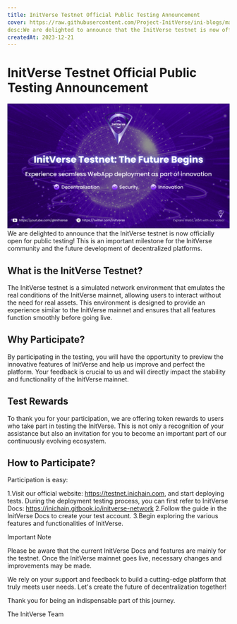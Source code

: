 ```yaml
---
title: InitVerse Testnet Official Public Testing Announcement
cover: https://raw.githubusercontent.com/Project-InitVerse/ini-blogs/main/blogs/resources/images/20231221001.png
desc:We are delighted to announce that the InitVerse testnet is now officially open for public testing!
createdAt: 2023-12-21
---
```

# InitVerse Testnet Official Public Testing Announcement
![image](https://raw.githubusercontent.com/Project-InitVerse/ini-blogs/main/blogs/resources/images/20231221001.png)
We are delighted to announce that the InitVerse testnet is now officially open for public testing! This is an important milestone for the InitVerse community and the future development of decentralized platforms.

## What is the InitVerse Testnet?

The InitVerse testnet is a simulated network environment that emulates the real conditions of the InitVerse mainnet, allowing users to interact without the need for real assets. This environment is designed to provide an experience similar to the InitVerse mainnet and ensures that all features function smoothly before going live.

## Why Participate?

By participating in the testing, you will have the opportunity to preview the innovative features of InitVerse and help us improve and perfect the platform. Your feedback is crucial to us and will directly impact the stability and functionality of the InitVerse mainnet.

## Test Rewards

To thank you for your participation, we are offering token rewards to users who take part in testing the InitVerse. This is not only a recognition of your assistance but also an invitation for you to become an important part of our continuously evolving ecosystem.

## How to Participate?

Participation is easy:

1.Visit our official website: https://testnet.inichain.com, and start deploying tests. During the deployment testing process, you can first refer to InitVerse Docs: https://inichain.gitbook.io/initverse-network
2.Follow the guide in the InitVerse Docs to create your test account.
3.Begin exploring the various features and functionalities of InitVerse.

Important Note

Please be aware that the current InitVerse Docs and features are mainly for the testnet. Once the InitVerse mainnet goes live, necessary changes and improvements may be made.

We rely on your support and feedback to build a cutting-edge platform that truly meets user needs. Let's create the future of decentralization together!

Thank you for being an indispensable part of this journey.

The InitVerse Team
